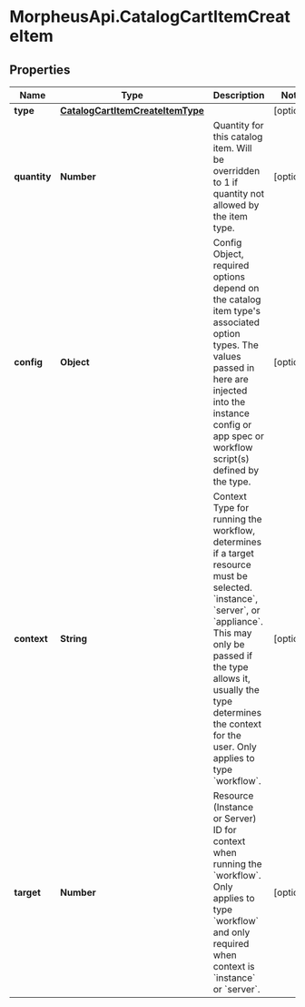 # MorpheusApi.CatalogCartItemCreateItem

## Properties

Name | Type | Description | Notes
------------ | ------------- | ------------- | -------------
**type** | [**CatalogCartItemCreateItemType**](CatalogCartItemCreateItemType.md) |  | [optional] 
**quantity** | **Number** | Quantity for this catalog item. Will be overridden to 1 if quantity not allowed by the item type.  | [optional] 
**config** | **Object** | Config Object, required options depend on the catalog item type&#39;s associated option types. The values passed in here are injected into the instance config or app spec or workflow script(s) defined by the type.  | [optional] 
**context** | **String** | Context Type for running the workflow, determines if a target resource must be selected. &#x60;instance&#x60;, &#x60;server&#x60;, or &#x60;appliance&#x60;. This may only be passed if the type allows it, usually the type determines the context for the user. Only applies to type &#x60;workflow&#x60;.  | [optional] 
**target** | **Number** | Resource (Instance or Server) ID for context when running the &#x60;workflow&#x60;. Only applies to type &#x60;workflow&#x60; and only required when context is &#x60;instance&#x60; or &#x60;server&#x60;.  | [optional] 


